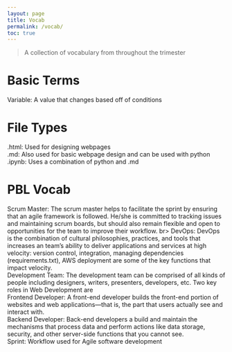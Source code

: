 ```yaml
---
layout: page
title: Vocab
permalink: /vocab/
toc: true
---
```



> A collection of vocabulary from throughout the trimester

# Basic Terms
Variable: A value that changes based off of conditions

# File Types
.html: Used for designing webpages <br>
.md: Also used for basic webpage design and can be used with python <br>
.ipynb: Uses a combination of python and .md <br>

# PBL Vocab
Scrum Master: The scrum master helps to facilitate the sprint by ensuring that an agile framework is followed. He/she is committed to tracking issues and maintaining scrum boards, but should also remain flexible and open to opportunities for the team to improve their workflow. br>
DevOps: DevOps is the combination of cultural philosophies, practices, and tools that increases an team’s ability to deliver applications and services at high velocity: version control, integration, managing dependencies (requirements.txt), AWS deployment are some of the key functions that impact velocity. <br>
Development Team: The development team can be comprised of all kinds of people including designers, writers, presenters, developers, etc. Two key roles in Web Development are <br>
Frontend Developer: A front-end developer builds the front-end portion of websites and web applications—that is, the part that users actually see and interact with. <br>
Backend Developer: Back-end developers a build and maintain the mechanisms that process data and perform actions like data storage, security, and other server-side functions that you cannot see. <br>
Sprint: Workflow used for Agile software development <br>

